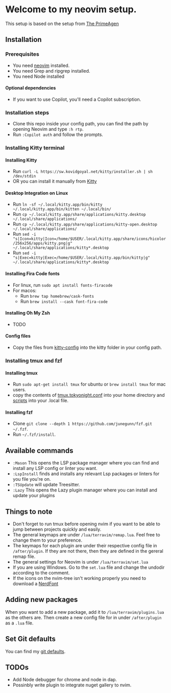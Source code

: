 # Welcome to my neovim setup.

This setup is based on the setup from [The PrimeAgen](https://www.youtube.com/watch?v=w7i4amO_zaE)

## Installation

### Prerequisites

- You need [neovim](https://neovim.io/) installed.
- You need Grep and ripgrep installed.
- You need Node installed

#### Optional dependencies

- If you want to use Copilot, you'll need a Copilot subscription.

### Installation steps

- Clone this repo inside your config path, you can find the path by opening Neovim and type `:h rtp`.
- Run `:Copilot auth` and follow the prompts.

### Installing Kitty terminal

#### Installing Kitty

- Run `curl -L https://sw.kovidgoyal.net/kitty/installer.sh | sh /dev/stdin`
- OR you can install it manually from [Kitty](https://github.com/kovidgoyal/kitty/releases)

#### Desktop Integration on Linux

- Run `ln -sf ~/.local/kitty.app/bin/kitty ~/.local/kitty.app/bin/kitten ~/.local/bin/`
- Run `cp ~/.local/kitty.app/share/applications/kitty.desktop ~/.local/share/applications/`
- Run `cp ~/.local/kitty.app/share/applications/kitty-open.desktop ~/.local/share/applications/`
- Run `sed -i "s|Icon=kitty|Icon=/home/$USER/.local/kitty.app/share/icons/hicolor/256x256/apps/kitty.png|g" ~/.local/share/applications/kitty*.desktop`
- Run `sed -i "s|Exec=kitty|Exec=/home/$USER/.local/kitty.app/bin/kitty|g" ~/.local/share/applications/kitty*.desktop`

#### Installing Fira Code fonts

- For linux, run `sudo apt install fonts-firacode`
- For macos:
  - Run `brew tap homebrew/cask-fonts`
  - Run `brew install --cask font-fira-code`

#### Installing Oh My Zsh

- TODO

#### Config files

- Copy the files from [kitty-config](https://github.com/superbrobenji/dotfiles/tree/master/.config/kitty) into the kitty folder in your config path.

### Installing tmux and fzf

#### Installing tmux

- Run `sudo apt-get install tmux` for ubuntu or `brew install tmux` for mac users.
- copy the contents of [tmux.tokyonight.conf](https://github.com/superbrobenji/dotfiles/blob/master/tmux.tokyonight.conf) into your home directory and [scripts](https://github.com/superbrobenji/dotfiles/tree/master/.local) into your .local file.

#### Installing fzf

- Clone `git clone --depth 1 https://github.com/junegunn/fzf.git ~/.fzf`.
- Run `~/.fzf/install`.

## Available commands

- `:Mason` This opens the LSP package manager where you can find and install any LSP config or linter you want.
- `:LspInstall` finds and installs any relevant Lsp packages or linters for you file you're on.
- `:TSUpdate` will update Treesitter.
- `:Lazy` This opens the Lazy plugin manager where you can install and update your plugins

## Things to note

- Don't forget to run tmux before opening nvim if you want to be able to jump between projects quickly and easily.
- The general keymaps are under `/lua/terravim/remap.lua`. Feel free to change them to your preference.
- The keymaps for each plugin are under their respective config file in `/after/plugin`. If they are not there, then they are defined in the gereral remap file.
- The general settings for Neovim is under `/lua/terravim/set.lua`
- If you are using Windows. Go to the `set.lua` file and change the undodir according to the comment.
- If the icons on the nvim-tree isn't working properly you need to download a [NerdFont](https://www.nerdfonts.com/font-downloads)

## Adding new packages

When you want to add a new package, add it to `/lua/terravim/plugins.lua` as the others are. Then create a new config file for in under `/after/plugin` as a `.lua` file.

## Set Git defaults

You can find my [git defaults](https://github.com/superbrobenji/dotfiles/blob/master/.gitconfig).

## TODOs

- Add Node debugger for chrome and node in dap.
- Possinbly write plugin to integrate nuget gallery to nvim.
